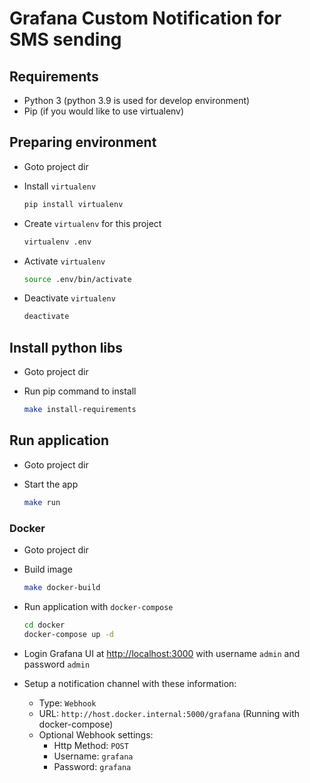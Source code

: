 # Grafana Custom Notification for SMS sending

## Requirements

- Python 3 (python 3.9 is used for develop environment)
- Pip (if you would like to use virtualenv)

## Preparing environment

- Goto project dir
- Install `virtualenv`

  ```bash
  pip install virtualenv
  ```

- Create `virtualenv` for this project

  ```bash
  virtualenv .env
  ```

- Activate `virtualenv`

  ```bash
  source .env/bin/activate
  ```

- Deactivate `virtualenv`

  ```bash
  deactivate
  ```

## Install python libs

- Goto project dir
- Run pip command to install

  ```bash
  make install-requirements
  ```

## Run application

- Goto project dir
- Start the app

  ```bash
  make run
  ```

### Docker

- Goto project dir
- Build image

  ```bash
  make docker-build
  ```

- Run application with `docker-compose`

  ```bash
  cd docker
  docker-compose up -d
  ```

- Login Grafana UI at [http://localhost:3000](http://localhost:3000) with username `admin` and password `admin`

- Setup a notification channel with these information:
  - Type: `Webhook`
  - URL: `http://host.docker.internal:5000/grafana` (Running with docker-compose)
  - Optional Webhook settings:
    - Http Method: `POST`
    - Username: `grafana`
    - Password: `grafana`
